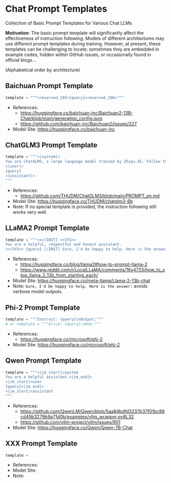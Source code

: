 # Chat Prompt Templates

Collection of Basic Prompt Templates for Various Chat LLMs

**Motivation**: The basic prompt template will significantly affect the effectiveness of instruction following. Models of different architectures may use different prompt templates during training. However, at present, these templates can be challenging to locate; sometimes they are embedded in example codes, hidden within GitHub issues, or occasionally found in official blogs...

(Alphabetical order by architecture)

## Baichuan Prompt Template

```python
template = """<reserved_195>{query}<reserved_196>"""
```

* References:
  * https://huggingface.co/baichuan-inc/Baichuan2-13B-Chat/blob/main/generation_config.json
  * https://github.com/baichuan-inc/Baichuan2/issues/227
* Model Site: https://huggingface.co/baichuan-inc

## ChatGLM3 Prompt Template

```python
template = """<|system|>
You are ChatGLM3, a large language model trained by Zhipu.AI. Follow the user's instructions carefully. Respond using markdown.
<|user|>
{query}
<|assistant|>
"""
```

* References:
  * https://github.com/THUDM/ChatGLM3/blob/main/PROMPT_en.md
* Model Site: https://huggingface.co/THUDM/chatglm3-6b
* Note: If no special template is provided, the instruction following still works very well.

## LLaMA2 Prompt Template

```python
template = """<s>[INST] <<SYS>>
You are a helpful, respectful and honest assistant.
<</SYS>> {query} [/INST] Sure, I'd be happy to help. Here is the answer:"""
```

* References:
  * https://huggingface.co/blog/llama2#how-to-prompt-llama-2
  * https://www.reddit.com/r/LocalLLaMA/comments/16x4733/how_to_stop_llama_2_13b_from_starting_each/
* Model Site: https://huggingface.co/meta-llama/Llama-2-13b-chat
* Note: `Sure, I'd be happy to help. Here is the answer:` avoids verbose model outputs.

## Phi-2 Prompt Template

```python
template = """Instruct: {query}\nOutput:"""
# or template = """Alice: {query}\nBob:"""
```

* References:
  * https://huggingface.co/microsoft/phi-2
* Model Site: https://huggingface.co/microsoft/phi-2

## Qwen Prompt Template

```python
template = """<|im_start|>system
You are a helpful assistant.<|im_end|>
<|im_start|>user
{query}<|im_end|>
<|im_start|>assistant
"""
```

* References:
  * https://github.com/QwenLM/Qwen/blob/5aa84bdfd3237b37f01bc88cd49b3279b9a71d0b/examples/vllm_wrapper.py#L32
  * https://github.com/vllm-project/vllm/issues/901
* Model Site: https://huggingface.co/Qwen/Qwen-7B-Chat

## XXX Prompt Template

```python
template = 
```

* References:
* Model Site: 
* Note: 

